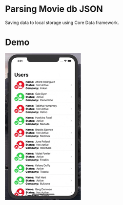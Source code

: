 # Parsing Movie db JSON

Saving data to local storage using Core Data framework. <br> 

# Demo
![](demo.gif)
